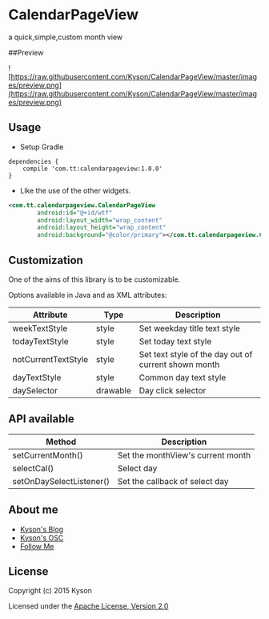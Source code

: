# CalendarPageView

a quick,simple,custom month view 

##Preview

![https://raw.githubusercontent.com/Kyson/CalendarPageView/master/images/preview.png](https://raw.githubusercontent.com/Kyson/CalendarPageView/master/images/preview.png)

## Usage

- Setup Gradle

```
dependencies {
    compile 'com.tt:calendarpageview:1.0.0'
}
```

- Like the use of the other widgets.

```xml
<com.tt.calendarpageview.CalendarPageView
        android:id="@+id/wtf"
        android:layout_width="wrap_content"
        android:layout_height="wrap_content"
        android:background="@color/primary"></com.tt.calendarpageview.CalendarPageView>
```

## Customization

One of the aims of this library is to be customizable.

Options available in Java and as XML attributes:

|Attribute          |Type     |Description                                         |
|---                |---      |---                                                 |
|weekTextStyle      |style    |Set weekday title text style                        |
|todayTextStyle     |style    |Set today text style                                |
|notCurrentTextStyle|style    |Set text style of the day out of current shown month|
|dayTextStyle       |style    |Common  day text style                              |
|daySelector        |drawable |Day click selector                                  |

## API available

|Method	                 |Description                      |
|---                     |---                              |
|setCurrentMonth()	     |Set the monthView's current month|
|selectCal()	         |Select day                       |
|setOnDaySelectListener()|Set the callback of select day   |

## About me

- [Kyson's Blog](http://www.hikyson.cn)
- [Kyson's OSC](http://git.oschina.net/cocobaby)
- [Follow Me](http://weibo.com/1980495343/profile?rightmod=1&wvr=6&mod=personinfo)

## License

Copyright (c) 2015 Kyson

Licensed under the [Apache License, Version 2.0](http://www.apache.org/licenses/LICENSE-2.0)